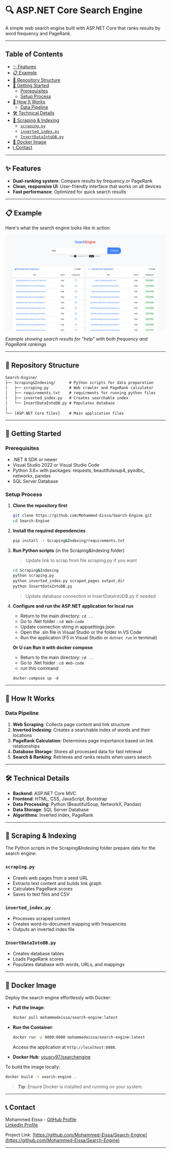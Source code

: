 # 🔍 ASP.NET Core Search Engine

A simple web search engine built with ASP.NET Core that ranks results by word frequency and PageRank.

---

## Table of Contents

- [✨ Features](#-features)
- [📋 Example](#-example)
- [📁 Repository Structure](#-repository-structure)
- [🚀 Getting Started](#-getting-started)
  - [Prerequisites](#prerequisites)
  - [Setup Process](#setup-process)
- [🧠 How It Works](#-how-it-works)
  - [Data Pipeline](#data-pipeline)
- [🛠️ Technical Details](#-technical-details)
- [📝 Scraping & Indexing](#-scraping--indexing)
  - [`scraping.py`](#scrapingpy)
  - [`inverted_index.py`](#inverted_indexpy)
  - [`InsertDataIntoDB.py`](#insertdataintodbpy)
- [🐳 Docker Image](#-docker-image)
- [📞 Contact](#-contact)

---

## ✨ Features

- **Dual-ranking system**: Compare results by frequency or PageRank
- **Clean, responsive UI**: User-friendly interface that works on all devices
- **Fast performance**: Optimized for quick search results

---

## 📋 Example

Here's what the search engine looks like in action:

![Search Engine Example](https://github.com/Mohammed-Eissa/Search-Engine/raw/main/search-example.png)

*Example showing search results for "help" with both frequency and PageRank rankings*

---

## 📁 Repository Structure

```
Search-Engine/
├── Scraping&Indexing/      # Python scripts for data preparation
│   ├── scraping.py         # Web crawler and PageRank calculator
│   ├── requirements.txt    # requirments for running python files
│   ├── inverted_index.py   # Creates searchable index
│   └── InsertDataIntoDB.py # Populates database
│
└── [ASP.NET Core files]    # Main application files
```

---

## 🚀 Getting Started

### Prerequisites

- .NET 8 SDK or newer
- Visual Studio 2022 or Visual Studio Code
- Python 3.6+ with packages: requests, beautifulsoup4, pyodbc, networkx, pandas
- SQL Server Database

### Setup Process

1. **Clone the repository first**
   ```bash
   git clone https://github.com/Mohammed-Eissa/Search-Engine.git
   cd Search-Engine
   ```

2. **Install the required dependencies**
   ```bash
   pip install -r Scraping&Indexing/requirements.txt
   ```

3. **Run Python scripts** (in the Scraping&Indexing folder)
   > Update link to scrap from file scraping.py if you want
   ```bash
   cd Scraping&Indexing
   python scraping.py
   python inverted_index.py scraped_pages output_dir
   python InsertDataIntoDB.py
   ```
   > Update database connection in InsertDataIntoDB.py if needed

4. **Configure and run the ASP.NET application for local run**
   - Return to the main directory: `cd ..`
   - Go to .Net folder : `cd Web-code`
   - Update connection string in appsettings.json
   - Open the .sln file in Visual Studio or the folder in VS Code
   - Run the application (F5 in Visual Studio or `dotnet run` in terminal)

   **Or U can Run it with docker compose**
   - Return to the main directory: `cd ..`
   - Go to .Net folder : `cd Web-code`
   - run this command
   ```
   docker-compose up -d
   ```

---

## 🧠 How It Works

### Data Pipeline

1. **Web Scraping**: Collects page content and link structure
2. **Inverted Indexing**: Creates a searchable index of words and their locations
3. **PageRank Calculation**: Determines page importance based on link relationships
4. **Database Storage**: Stores all processed data for fast retrieval
5. **Search & Ranking**: Retrieves and ranks results when users search

---

## 🛠️ Technical Details

- **Backend**: ASP.NET Core MVC
- **Frontend**: HTML, CSS, JavaScript, Bootstrap
- **Data Processing**: Python (BeautifulSoup, NetworkX, Pandas)
- **Data Storage**: SQL Server Database
- **Algorithms**: Inverted Index, PageRank

---

## 📝 Scraping & Indexing

The Python scripts in the Scraping&Indexing folder prepare data for the search engine:

### `scraping.py`
- Crawls web pages from a seed URL
- Extracts text content and builds link graph
- Calculates PageRank scores
- Saves to text files and CSV

### `inverted_index.py`
- Processes scraped content
- Creates word-to-document mapping with frequencies
- Outputs an inverted index file

### `InsertDataIntoDB.py`
- Creates database tables
- Loads PageRank scores
- Populates database with words, URLs, and mappings

---

## 🐳 Docker Image

Deploy the search engine effortlessly with Docker:

- **Pull the Image**:
  ```bash
  docker pull mohammedeissa/search-engine:latest
  ```

- **Run the Container**:
  ```bash
  docker run -p 8080:8080 mohammedeissa/search-engine:latest
  ```
  Access the application at `http://localhost:8080`.

- **Docker Hub**: [yousry97/searchengine](https://hub.docker.com/r/yousry97/searchengine)

To build the image locally:
```bash
docker build -t search-engine .
```

> **Tip**: Ensure Docker is installed and running on your system.

---

## 📞 Contact

Mohammed Eissa - [GitHub Profile](https://github.com/Mohammed-Eissa)  
                 [LinkedIn Profile](https://www.linkedin.com/in/mohamed-eissa-80a298264/)

Project Link: [https://github.com/Mohammed-Eissa/Search-Engine](https://github.com/Mohammed-Eissa/Search-Engine)

---